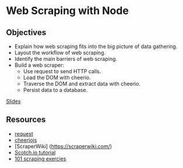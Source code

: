 # Web Scraping with Node

## Objectives
* Explain how web scraping fits into the big picture of data gathering.
* Layout the workflow of web scraping.
* Identify the main barriers of web scraping.
* Build a web scraper:
  * Use request to send HTTP calls.
  * Load the DOM with cheerio.
  * Traverse the DOM and extract data with cheerio.
  * Persist data to a database.
  
[Slides](https://docs.google.com/presentation/d/1XJkcVoDBCyGI953EfEXmbna2DHriMzJYjGk0aYlpHGk/edit?usp=sharing)

## Resources

* [request](https://www.npmjs.com/package/request)
* [cheeriojs](https://cheerio.js.org/)
* [ScraperWiki]
(https://scraperwiki.com/)
* [Scotch.io tutorial](https://scotch.io/tutorials/scraping-the-web-with-node-js)
* [101 scraping exercies](https://github.com/stanfordjournalism/search-script-scrape)
